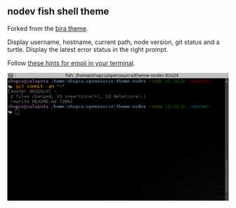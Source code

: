 ## nodev fish shell theme

Forked from the [bira theme](https://github.com/oh-my-fish/theme-bira).

Display username, hostname, current path, node version, git status and a turtle. Display the latest error status in the right prompt.

Follow [these hints for emoji in your terminal](https://gist.github.com/robotslave/4633393).

![nodev theme](screenshot.png)
